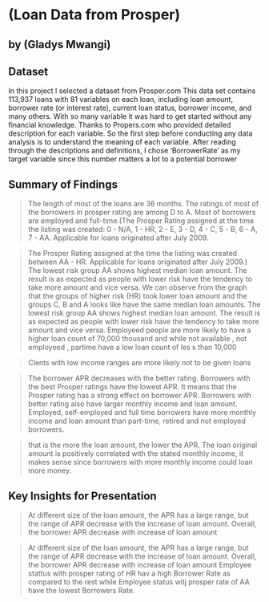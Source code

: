 # (Loan Data from Prosper)
## by (Gladys Mwangi)


## Dataset

> 
In this project I selected a dataset from Prosper.com This data set contains 113,937 loans with 81 variables on each loan, including loan amount, borrower rate (or interest rate), current loan status, borrower income, and many others. With so many variable it was hard to  get started without any financial knowledge. Thanks to Propers.com who  provided detailed description for each variable. So the first step before  conducting any data analysis is to understand the meaning of each variable.  After reading through the descriptions and definitions,  I chose ‘BorrowerRate’ as my target variable since this number matters  a lot to a potential borrower

## Summary of Findings

>The length of most of the loans are 36 months. The ratings of most of the borrowers in prosper rating are among D to A. Most of borrowers are employed and full-time.(The  Prosper Rating assigned at the time the listing was created: 0 - N/A, 1 - HR, 2 - E, 3 - D, 4 - C, 5 - B, 6 - A, 7 - AA.  Applicable for loans originated after July 2009.

>The Prosper Rating assigned at the time the listing was created between AA - HR.  Applicable for loans originated after July 2009.)
The lowest risk group AA shows highest median loan amount. The result is as expected as people with lower risk have the tendency to take more amount and vice versa.
> We can observe from the graph that the groups of higher risk (HR) took lower loan amount and the groups C, B and A looks like have the same median loan amounts. The lowest risk group AA shows highest median loan amount. The result is as expected as people with lower risk have the tendency to take more amount and vice versa.
>Employeed people are more likely to have a higher loan count of 70,000 thousand and while not available , not employeed , partime have a low loan count of les s than 10,000


>Clents with low income ranges are more likely not to be given loans

> The borrower APR decreases with the better rating. Borrowers with the best Prosper ratings have the lowest APR. It means that the Prosper rating has a strong effect on borrower APR. Borrowers with better rating also have larger monthly income and loan amount. Employed, self-employed and full time borrowers have more monthly income and loan amount than part-time, retired and not employed borrowers.

>that is the more the loan amount, the lower the APR. The loan original amount is positively correlated with the stated monthly income, it makes sense since borrowers with more monthly income could loan more money.

## Key Insights for Presentation
>At different size of the loan amount, the APR has a large range, but the range of APR decrease with the increase of loan amount. Overall, the borrower APR decrease with increase of loan amount

>At different size of the loan amount, the APR has a large range, but the range of APR decrease with the increase of loan amount. Overall, the borrower APR decrease with increase of loan amount
>Employee stattus with prosper rating of HR hav a high Borrower Rate as compared to the rest while Employee status witj prosper rate of AA have the lowest Borrowers Rate.

